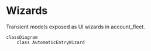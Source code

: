 # Wizards

Transient models exposed as UI wizards in account_fleet.

```mermaid
classDiagram
    class AutomaticEntryWizard
```
